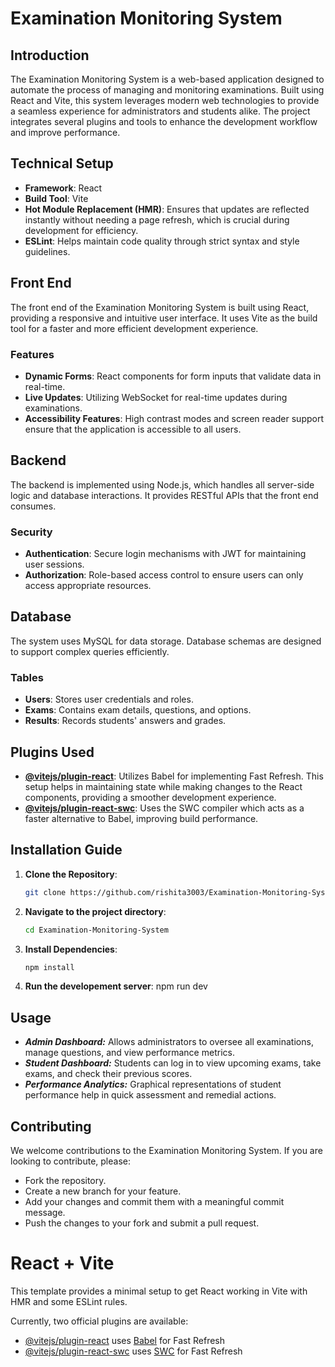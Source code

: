 # Examination Monitoring System

## Introduction
The Examination Monitoring System is a web-based application designed to automate the process of managing and monitoring examinations. Built using React and Vite, this system leverages modern web technologies to provide a seamless experience for administrators and students alike. The project integrates several plugins and tools to enhance the development workflow and improve performance.

## Technical Setup
- **Framework**: React
- **Build Tool**: Vite
- **Hot Module Replacement (HMR)**: Ensures that updates are reflected instantly without needing a page refresh, which is crucial during development for efficiency.
- **ESLint**: Helps maintain code quality through strict syntax and style guidelines.

## Front End
The front end of the Examination Monitoring System is built using React, providing a responsive and intuitive user interface. It uses Vite as the build tool for a faster and more efficient development experience.

### Features
- **Dynamic Forms**: React components for form inputs that validate data in real-time.
- **Live Updates**: Utilizing WebSocket for real-time updates during examinations.
- **Accessibility Features**: High contrast modes and screen reader support ensure that the application is accessible to all users.

## Backend
The backend is implemented using Node.js, which handles all server-side logic and database interactions. It provides RESTful APIs that the front end consumes.

### Security
- **Authentication**: Secure login mechanisms with JWT for maintaining user sessions.
- **Authorization**: Role-based access control to ensure users can only access appropriate resources.

## Database
The system uses MySQL for data storage. Database schemas are designed to support complex queries efficiently.

### Tables
- **Users**: Stores user credentials and roles.
- **Exams**: Contains exam details, questions, and options.
- **Results**: Records students' answers and grades.



## Plugins Used
- **[@vitejs/plugin-react](https://github.com/vitejs/vite-plugin-react/blob/main/packages/plugin-react/README.md)**: Utilizes Babel for implementing Fast Refresh. This setup helps in maintaining state while making changes to the React components, providing a smoother development experience.
- **[@vitejs/plugin-react-swc](https://github.com/vitejs/vite-plugin-react-swc)**: Uses the SWC compiler which acts as a faster alternative to Babel, improving build performance.

## Installation Guide
1. **Clone the Repository**:
   ```bash
   git clone https://github.com/rishita3003/Examination-Monitoring-System.git

2. **Navigate to the project directory**:
   ```bash
   cd Examination-Monitoring-System
3. **Install Dependencies**:
   ```bash
   npm install
4. **Run the developement server**:
   npm run dev

## Usage
* ***Admin Dashboard:*** Allows administrators to oversee all examinations, manage questions, and view performance metrics.
* ***Student Dashboard:*** Students can log in to view upcoming exams, take exams, and check their previous scores.
* ***Performance Analytics:*** Graphical representations of student performance help in quick assessment and remedial actions.

## Contributing

We welcome contributions to the Examination Monitoring System. If you are looking to contribute, please:

* Fork the repository.
* Create a new branch for your feature.
* Add your changes and commit them with a meaningful commit message.
* Push the changes to your fork and submit a pull request.






# React + Vite

This template provides a minimal setup to get React working in Vite with HMR and some ESLint rules.

Currently, two official plugins are available:

- [@vitejs/plugin-react](https://github.com/vitejs/vite-plugin-react/blob/main/packages/plugin-react/README.md) uses [Babel](https://babeljs.io/) for Fast Refresh
- [@vitejs/plugin-react-swc](https://github.com/vitejs/vite-plugin-react-swc) uses [SWC](https://swc.rs/) for Fast Refresh
